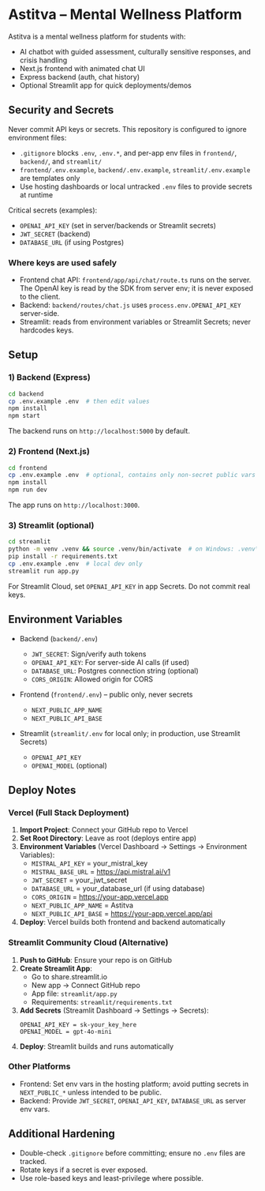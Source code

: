 # Astitva – Mental Wellness Platform

Astitva is a mental wellness platform for students with:
- AI chatbot with guided assessment, culturally sensitive responses, and crisis handling
- Next.js frontend with animated chat UI
- Express backend (auth, chat history)
- Optional Streamlit app for quick deployments/demos

## Security and Secrets

Never commit API keys or secrets. This repository is configured to ignore environment files:
- `.gitignore` blocks `.env`, `.env.*`, and per-app env files in `frontend/`, `backend/`, and `streamlit/`
- `frontend/.env.example`, `backend/.env.example`, `streamlit/.env.example` are templates only
- Use hosting dashboards or local untracked `.env` files to provide secrets at runtime

Critical secrets (examples):
- `OPENAI_API_KEY` (set in server/backends or Streamlit secrets)
- `JWT_SECRET` (backend)
- `DATABASE_URL` (if using Postgres)

### Where keys are used safely
- Frontend chat API: `frontend/app/api/chat/route.ts` runs on the server. The OpenAI key is read by the SDK from server env; it is never exposed to the client.
- Backend: `backend/routes/chat.js` uses `process.env.OPENAI_API_KEY` server-side.
- Streamlit: reads from environment variables or Streamlit Secrets; never hardcodes keys.

## Setup

### 1) Backend (Express)
```bash
cd backend
cp .env.example .env  # then edit values
npm install
npm start
```
The backend runs on `http://localhost:5000` by default.

### 2) Frontend (Next.js)
```bash
cd frontend
cp .env.example .env  # optional, contains only non-secret public vars
npm install
npm run dev
```
The app runs on `http://localhost:3000`.

### 3) Streamlit (optional)
```bash
cd streamlit
python -m venv .venv && source .venv/bin/activate  # on Windows: .venv\Scripts\activate
pip install -r requirements.txt
cp .env.example .env  # local dev only
streamlit run app.py
```
For Streamlit Cloud, set `OPENAI_API_KEY` in app Secrets. Do not commit real keys.

## Environment Variables

- Backend (`backend/.env`)
  - `JWT_SECRET`: Sign/verify auth tokens
  - `OPENAI_API_KEY`: For server-side AI calls (if used)
  - `DATABASE_URL`: Postgres connection string (optional)
  - `CORS_ORIGIN`: Allowed origin for CORS

- Frontend (`frontend/.env`) – public only, never secrets
  - `NEXT_PUBLIC_APP_NAME`
  - `NEXT_PUBLIC_API_BASE`

- Streamlit (`streamlit/.env` for local only; in production, use Streamlit Secrets)
  - `OPENAI_API_KEY`
  - `OPENAI_MODEL` (optional)

## Deploy Notes

### Vercel (Full Stack Deployment)
1. **Import Project**: Connect your GitHub repo to Vercel
2. **Set Root Directory**: Leave as root (deploys entire app)
3. **Environment Variables** (Vercel Dashboard → Settings → Environment Variables):
   - `MISTRAL_API_KEY` = your_mistral_key
   - `MISTRAL_BASE_URL` = https://api.mistral.ai/v1
   - `JWT_SECRET` = your_jwt_secret
   - `DATABASE_URL` = your_database_url (if using database)
   - `CORS_ORIGIN` = https://your-app.vercel.app
   - `NEXT_PUBLIC_APP_NAME` = Astitva
   - `NEXT_PUBLIC_API_BASE` = https://your-app.vercel.app/api
4. **Deploy**: Vercel builds both frontend and backend automatically

### Streamlit Community Cloud (Alternative)
1. **Push to GitHub**: Ensure your repo is on GitHub
2. **Create Streamlit App**: 
   - Go to share.streamlit.io
   - New app → Connect GitHub repo
   - App file: `streamlit/app.py`
   - Requirements: `streamlit/requirements.txt`
3. **Add Secrets** (Streamlit Dashboard → Settings → Secrets):
   ```
   OPENAI_API_KEY = sk-your_key_here
   OPENAI_MODEL = gpt-4o-mini
   ```
4. **Deploy**: Streamlit builds and runs automatically

### Other Platforms
- Frontend: Set env vars in the hosting platform; avoid putting secrets in `NEXT_PUBLIC_*` unless intended to be public.
- Backend: Provide `JWT_SECRET`, `OPENAI_API_KEY`, `DATABASE_URL` as server env vars.

## Additional Hardening
- Double-check `.gitignore` before committing; ensure no `.env` files are tracked.
- Rotate keys if a secret is ever exposed.
- Use role-based keys and least-privilege where possible.

